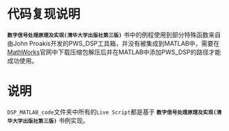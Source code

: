 # 代码复现说明
**`数字信号处理原理及实现(清华大学出版社第三版)`** 书中的例程使用到部分特殊函数来自由John Proakis开发的PWS_DSP工具箱，并没有被集成到MATLAB中，需要在[MathWorks](https://www.mathworks.com/matlabcentral/fileexchange/2189-digital-signal-processing-using-matlab)官网中下载压缩包解压后并在MATLAB中添加PWS_DSP的路径才能成功使用。



# 说明
`DSP_MATLAB_code`文件夹中所有的`Live Script`都是基于 **`数字信号处理原理及实现(清华大学出版社第三版)`** 书例实现。